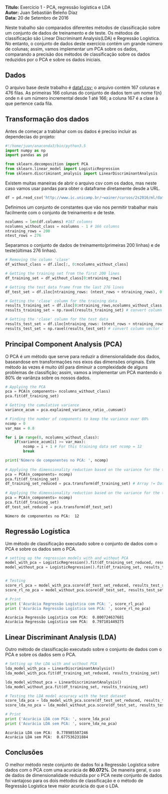 
**Titulo:** Exercício 1 - PCA, regressão logística e LDA<br/>
**Autor:** Juan Sebastián Beleño Díaz<br/>
**Data:** 20 de Setembro de 2016<br/>

Neste trabalho são comparados diferentes métodos de classificação sobre um conjunto de dados de treinamento e de teste. Os métodos de classificação são Linear Discriminant Analysis(LDA) e Regressão Logística. No entanto, o conjunto de dados deste exercício contém um grande número de colunas; assim, vamos implementar um PCA sobre os dados, comparando a precisão dos métodos de classificação sobre os dados reduzidos por o PCA e sobre os dados iniciais.

## Dados
O arquivo base deste trabalho é [data1.csv](http://www.ic.unicamp.br/~wainer/cursos/2s2016/ml/data1.csv); o arquivo contém 167 colunas e 476 filas. As primeiras 166 colunas do conjunto de dados tem um nome f{n} onde n é um número incremental desde 1 até 166; a coluna 167 é a clase à que pertence cada fila.

## Transformação dos dados
Antes de começar a trablahar com os dados é preciso incluir as dependecias do projeto:


```python
#!/home/juan/anaconda3/bin/python3.5
import numpy as np
import pandas as pd

from sklearn.decomposition import PCA
from sklearn.linear_model import LogisticRegression
from sklearn.discriminant_analysis import LinearDiscriminantAnalysis
```

Existem muitas maneiras de abrir o arquivo csv com os dados, mas neste caso vamos usar pandas para obter o dataframe diretamente desde a URL.


```python
df = pd.read_csv('http://www.ic.unicamp.br/~wainer/cursos/2s2016/ml/data1.csv')
```

Definimos um conjunto de constantes que vão nos permitir trabalhar mais facilmente com o conjunto de treinamento e de teste.


```python
ncolumns = len(df.columns) #167 columns
ncolumns_without_class = ncolumns - 1 # 166 columns
ntraining_rows = 200
ntest_rows = 276
```

Separamos o conjunto de dados de treinamento(primeiras 200 linhas) e de teste(últimas 276 linhas).


```python
# Removing the column 'clase' 
df_without_class = df.iloc[:, 0:ncolumns_without_class]

# Getting the training set from the first 200 lines
df_training_set = df_without_class[0:ntraining_rows]

# Getting the test data frame from the last 276 lines
df_test_set = df.iloc[ntraining_rows: (ntest_rows + ntraining_rows), 0:ncolumns_without_class]

# Getting the 'clase' column for the training data
results_training_set = df.iloc[0:ntraining_rows,ncolumns_without_class:ncolumns]
results_training_set = np.ravel(results_training_set) # convert column vector to vector

# Getting the 'clase' column for the test data
results_test_set = df.iloc[ntraining_rows: (ntest_rows + ntraining_rows),ncolumns_without_class:ncolumns]
results_test_set = np.ravel(results_test_set) # convert column vector to vector
```

## Principal Component Analysis (PCA)
O PCA é um método que serve para reduzir a dimensionalidade dos dados, baseandose em transformações nos eixos das dimensões originais. Este método às vezes é muito útil para diminuir a complexidade de alguns problemas de classifição; assim, vamos a implementar um PCA mantendo o 80% de variânza sobre os nossos dados.



```python
# Applying the PCA
pca = PCA(n_components= ncolumns_without_class)
pca.fit(df_training_set)

# Getting the cumulative variance
variance_acum = pca.explained_variance_ratio_.cumsum()

# Finding the number of components to keep the variance over 80%
ncomp = 0
var_max = 0.8

for i in range(0, ncolumns_without_class):
    if(variance_acum[i] >= var_max):
        ncomp = i + 1 # For this training data set ncomp = 12
        break

print('Número de componentes no PCA: ', ncomp)
    
# Applying the dimensionality reduction based on the variance for the training data
pca = PCA(n_components= ncomp)
pca.fit(df_training_set)
df_training_set_reduced = pca.transform(df_training_set) # Array != Data Frame
    
# Applying the dimensionality reduction based on the variance for the test dataset
pca = PCA(n_components= ncomp)
pca.fit(df_training_set)
df_test_set_reduced = pca.transform(df_test_set)
```

    Número de componentes no PCA:  12


## Regressão Logística
Um método de classificação executado sobre o conjunto de dados com o PCA e sobre os dados sem o PCA.


```python
# setting up the regression models with and without PCA
model_with_pca = LogisticRegression().fit(df_training_set_reduced, results_training_set)
model_without_pca = LogisticRegression().fit(df_training_set, results_training_set)


# Testing
score_rl_pca = model_with_pca.score(df_test_set_reduced, results_test_set) # 0.80072
score_rl_no_pca = model_without_pca.score(df_test_set, results_test_set) # 0.79710

# Print
print ('Acurácia Regressão Logística com PCA: ', score_rl_pca)
print ('Acurácia Regressão Logística sem PCA: ', score_rl_no_pca)
```

    Acurácia Regressão Logística com PCA:  0.800724637681
    Acurácia Regressão Logística sem PCA:  0.797101449275


## Linear Discriminant Analysis (LDA)
Outro método de classificação executado sobre o conjunto de dados com o PCA e sobre os dados sem o PCA.


```python
# Setting up the LDA with and without PCA
lda_model_with_pca = LinearDiscriminantAnalysis()
lda_model_with_pca.fit(df_training_set_reduced, results_training_set)

lda_model_without_pca = LinearDiscriminantAnalysis()
lda_model_without_pca.fit(df_training_set, results_training_set)

# Testing the LDA model accuracy with the test dataset
score_lda_pca = lda_model_with_pca.score(df_test_set_reduced, results_test_set) # 0.77898
score_lda_no_pca = lda_model_without_pca.score(df_test_set, results_test_set) # 0.67753

# Print
print ('Acurácia LDA com PCA: ', score_lda_pca)
print ('Acurácia LDA sem PCA: ', score_lda_no_pca)
```

    Acurácia LDA com PCA:  0.778985507246
    Acurácia LDA sem PCA:  0.677536231884


## Conclusões
O melhor método neste conjunto de dados foi a Regressão Logística sobre dados com o PCA com uma acurácia de **80.072%**. De maneira geral, o uso de dados de dimensionalidade reduzida por o PCA neste conjunto de dados foi vantajoso para os dois métodos de classificação e o método de Regressão Logística teve maior acurácia do que o LDA.
